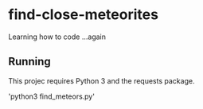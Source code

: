 # find-close-meteorites
Learning how to code ...again


## Running

This projec requires Python 3 and the requests package.

'python3 find_meteors.py'
